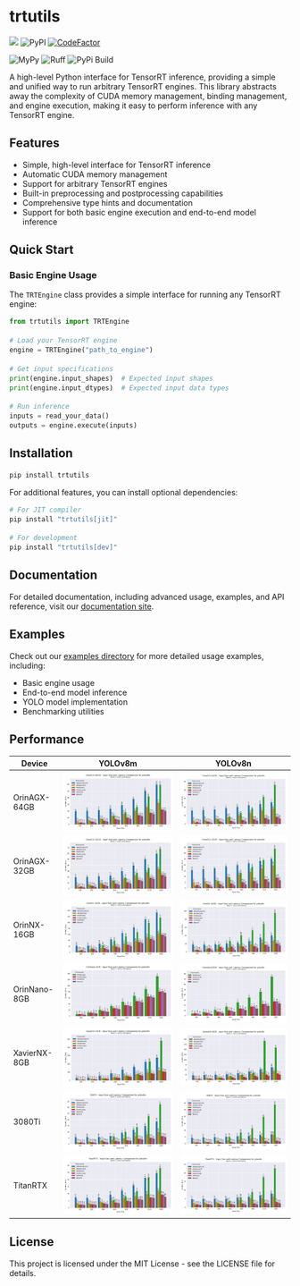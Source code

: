 # trtutils

[![](https://img.shields.io/pypi/pyversions/trtutils.svg)](https://pypi.org/pypi/trtutils/)
![PyPI](https://img.shields.io/pypi/v/trtutils.svg?style=plastic)
[![CodeFactor](https://www.codefactor.io/repository/github/justincdavis/trtutils/badge)](https://www.codefactor.io/repository/github/justincdavis/trtutils)

![MyPy](https://github.com/justincdavis/trtutils/actions/workflows/mypy.yaml/badge.svg?branch=main)
![Ruff](https://github.com/justincdavis/trtutils/actions/workflows/ruff.yaml/badge.svg?branch=main)
![PyPi Build](https://github.com/justincdavis/trtutils/actions/workflows/build-check.yaml/badge.svg?branch=main)
<!-- ![Black](https://github.com/justincdavis/trtutils/actions/workflows/black.yaml/badge.svg?branch=main) -->

A high-level Python interface for TensorRT inference, providing a simple and unified way to run arbitrary TensorRT engines. This library abstracts away the complexity of CUDA memory management, binding management, and engine execution, making it easy to perform inference with any TensorRT engine.

## Features

- Simple, high-level interface for TensorRT inference
- Automatic CUDA memory management
- Support for arbitrary TensorRT engines
- Built-in preprocessing and postprocessing capabilities
- Comprehensive type hints and documentation
- Support for both basic engine execution and end-to-end model inference

## Quick Start

### Basic Engine Usage

The `TRTEngine` class provides a simple interface for running any TensorRT engine:

```python
from trtutils import TRTEngine

# Load your TensorRT engine
engine = TRTEngine("path_to_engine")

# Get input specifications
print(engine.input_shapes)  # Expected input shapes
print(engine.input_dtypes)  # Expected input data types

# Run inference
inputs = read_your_data()
outputs = engine.execute(inputs)
```

## Installation

```bash
pip install trtutils
```

For additional features, you can install optional dependencies:

```bash
# For JIT compiler
pip install "trtutils[jit]"

# For development
pip install "trtutils[dev]"
```

## Documentation

For detailed documentation, including advanced usage, examples, and API reference, visit our [documentation site](https://trtutils.readthedocs.io/).

## Examples

Check out our [examples directory](examples/) for more detailed usage examples, including:
- Basic engine usage
- End-to-end model inference
- YOLO model implementation
- Benchmarking utilities

## Performance

| Device            | YOLOv8m                                                                 | YOLOv8n                                                                 |
|-------------------|-------------------------------------------------------------------------|-------------------------------------------------------------------------|
| OrinAGX-64GB      | ![OrinAGX-64GB YOLOv8m](benchmark/plots/OrinAGX-64GB/yolov8m.png)       | ![OrinAGX-64GB YOLOv8n](benchmark/plots/OrinAGX-64GB/yolov8n.png)       |
| OrinAGX-32GB      | ![OrinAGX-32GB YOLOv8m](benchmark/plots/OrinAGX-32GB/yolov8m.png)       | ![OrinAGX-32GB YOLOv8n](benchmark/plots/OrinAGX-32GB/yolov8n.png)       |
| OrinNX-16GB       | ![OrinNX-16GB YOLOv8m](benchmark/plots/OrinNX-16GB/yolov8m.png)         | ![OrinNX-16GB YOLOv8n](benchmark/plots/OrinNX-16GB/yolov8n.png)        |
| OrinNano-8GB      | ![OrinNano-8GB YOLOv8m](benchmark/plots/OrinNano-8GB/yolov8m.png)       | ![OrinNano-8GB YOLOv8n](benchmark/plots/OrinNano-8GB/yolov8n.png)       |
| XavierNX-8GB      | ![XavierNX-8GB YOLOv8m](benchmark/plots/XavierNX-8GB/yolov8m.png)       | ![XavierNX-8GB YOLOv8n](benchmark/plots/XavierNX-8GB/yolov8n.png)       |
| 3080Ti            | ![3080Ti YOLOv8m](benchmark/plots/3080Ti/yolov8m.png)                   | ![3080Ti YOLOv8n](benchmark/plots/3080Ti/yolov8n.png)                   |
| TitanRTX          | ![TitanRTX YOLOv8m](benchmark/plots/TitanRTX/yolov8m.png)               | ![TitanRTX YOLOv8n](benchmark/plots/TitanRTX/yolov8n.png)               |

## License

This project is licensed under the MIT License - see the LICENSE file for details.
